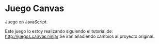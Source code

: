 # Juego Canvas

Juego en JavaScript.

Este juego lo estoy realizando siguiendo el tutorial de: http://juegos.canvas.ninja/
Se irán añadiendo cambios al proyecto original.
